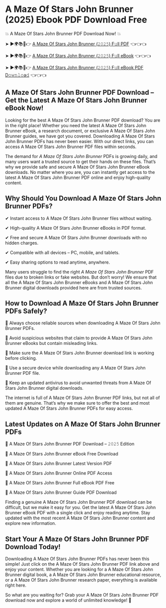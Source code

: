 # A Maze Of Stars John Brunner (2025) Ebook PDF Download Free

💥 A Maze Of Stars John Brunner PDF Download Now! 💥

➤ ►🌍📚📱👉 [A Maze Of Stars John Brunner (𝟸𝟶𝟸𝟻) F𝚞ll PDF](https://getpdf.xyz/a-maze-of-stars-john-brunner) 👈👈👈


➤ ►🌍📚📱👉 [A Maze Of Stars John Brunner (𝟸𝟶𝟸𝟻) F𝚞ll eBook](https://getpdf.xyz/a-maze-of-stars-john-brunner) 👈👈👈


➤ ►🌍📚📱👉 [A Maze Of Stars John Brunner (𝟸𝟶𝟸𝟻) F𝚞ll eBook PDF D𝚘𝚠𝚗𝚕𝚘a𝚍](https://getpdf.xyz/a-maze-of-stars-john-brunner) 👈👈👈


## A Maze Of Stars John Brunner PDF Download – Get the Latest A Maze Of Stars John Brunner eBook Now!

Looking for the best A Maze Of Stars John Brunner PDF download? You are in the right place! Whether you need the latest A Maze Of Stars John Brunner eBook, a research document, or exclusive A Maze Of Stars John Brunner guides, we have got you covered. Downloading A Maze Of Stars John Brunner PDFs has never been easier. With our direct links, you can access A Maze Of Stars John Brunner PDF files within seconds.

The demand for *A Maze Of Stars John Brunner* PDFs is growing daily, and many users want a trusted source to get their hands on these files. That’s why we provide safe and secure A Maze Of Stars John Brunner eBook downloads. No matter where you are, you can instantly get access to the latest A Maze Of Stars John Brunner PDF online and enjoy high-quality content.

## Why Should You Download A Maze Of Stars John Brunner PDFs?

✔ Instant access to A Maze Of Stars John Brunner files without waiting.

✔ High-quality A Maze Of Stars John Brunner eBooks in PDF format.

✔ Free and secure A Maze Of Stars John Brunner downloads with no hidden charges.

✔ Compatible with all devices – PC, mobile, and tablets.

✔ Easy sharing options to read anytime, anywhere.

Many users struggle to find the right *A Maze Of Stars John Brunner* PDF files due to broken links or fake websites. But don’t worry! We ensure that all the A Maze Of Stars John Brunner eBooks and A Maze Of Stars John Brunner digital downloads provided here are from trusted sources.

## How to Download A Maze Of Stars John Brunner PDFs Safely?

📌 Always choose reliable sources when downloading A Maze Of Stars John Brunner PDFs.

📌 Avoid suspicious websites that claim to provide A Maze Of Stars John Brunner eBooks but contain misleading links.

📌 Make sure the A Maze Of Stars John Brunner download link is working before clicking.

📌 Use a secure device while downloading any A Maze Of Stars John Brunner PDF file.

📌 Keep an updated antivirus to avoid unwanted threats from A Maze Of Stars John Brunner digital downloads.

The internet is full of A Maze Of Stars John Brunner PDF links, but not all of them are genuine. That’s why we make sure to offer the best and most updated A Maze Of Stars John Brunner PDFs for easy access.

## Latest Updates on A Maze Of Stars John Brunner PDFs

🔹 A Maze Of Stars John Brunner PDF Download – 𝟸𝟶𝟸𝟻 Edition

🔹 A Maze Of Stars John Brunner eBook Free Download

🔹 A Maze Of Stars John Brunner Latest Version PDF

🔹 A Maze Of Stars John Brunner Online PDF Access

🔹 A Maze Of Stars John Brunner Full eBook PDF Free

🔹 A Maze Of Stars John Brunner Guide PDF Download

Finding a genuine A Maze Of Stars John Brunner PDF download can be difficult, but we make it easy for you. Get the latest A Maze Of Stars John Brunner eBook PDF with a single click and enjoy reading anytime. Stay updated with the most recent A Maze Of Stars John Brunner content and explore new information.

## Start Your A Maze Of Stars John Brunner PDF Download Today!

Downloading A Maze Of Stars John Brunner PDFs has never been this simple! Just click on the A Maze Of Stars John Brunner PDF link above and enjoy your content. Whether you are looking for a A Maze Of Stars John Brunner digital book, a A Maze Of Stars John Brunner educational resource, or a A Maze Of Stars John Brunner research paper, everything is available right here.

So what are you waiting for? Grab your A Maze Of Stars John Brunner PDF download now and explore a world of unlimited knowledge! 🚀